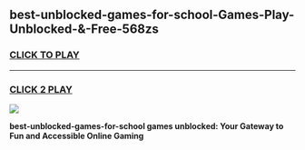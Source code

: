 
## best-unblocked-games-for-school-Games-Play-Unblocked-&-Free-568zs
<h3>
<a href="https://premium76.site?title=best-unblocked-games-for-school&ref=24A">CLICK TO PLAY</a></h3>
<hr>

<h3>
<a href="https://premium76.site?title=best-unblocked-games-for-school&ref=24A">CLICK 2 PLAY</a>
  
</h3>

<a href="https://premium76.site?title=best-unblocked-games-for-school&ref=24A"><img src="https://clearcache.store/games.png"></a>


**best-unblocked-games-for-school games unblocked: Your Gateway to Fun and Accessible Online Gaming**

